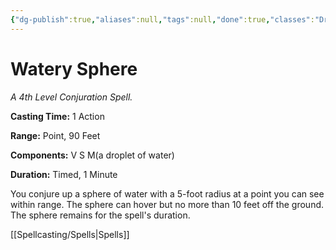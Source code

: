 ```yaml
---
{"dg-publish":true,"aliases":null,"tags":null,"done":true,"classes":"Druid, Sorcerer, Wizard,","spellLevel":4,"school":"Conjuration","source":"XGE","permalink":"/spells/watery-sphere/","dgHomeLink":false,"dgPassFrontmatter":true}
---
```


# Watery Sphere
*A 4th Level Conjuration Spell.*

**Casting Time:** 1 Action

**Range:** Point, 90 Feet

**Components:** V S M(a droplet of water)

**Duration:** Timed, 1 Minute

You conjure up a sphere of water with a 5-foot radius at a point you can see within range. The sphere can hover but no more than 10 feet off the ground. The sphere remains for the spell's duration.

[[Spellcasting/Spells|Spells]]